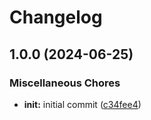 # Changelog

## 1.0.0 (2024-06-25)


### Miscellaneous Chores

* **init:** initial commit ([c34fee4](https://github.com/xcoorp/laravel-passport-control/commit/c34fee47812c98338d38070c749f518c9748d40a))

